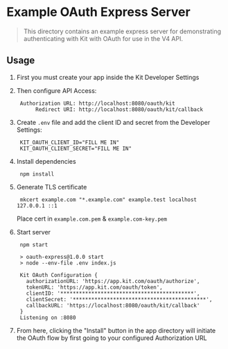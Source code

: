 # Example OAuth Express Server

> This directory contains an example express server for demonstrating authenticating with Kit with OAuth for use in the V4 API.

## Usage

1. First you must create your app inside the Kit Developer Settings

2. Then configure API Access:

        Authorization URL: http://localhost:8080/oauth/kit
             Redirect URI: http://localhost:8080/oauth/kit/callback

3. Create `.env` file and add the client ID and secret from the Developer Settings:

        KIT_OAUTH_CLIENT_ID="FILL ME IN"
        KIT_OAUTH_CLIENT_SECRET="FILL ME IN"

4. Install dependencies

        npm install

5. Generate TLS certificate

        mkcert example.com "*.example.com" example.test localhost 127.0.0.1 ::1

    Place cert in `example.com.pem` & `example.com-key.pem`

6. Start server

        npm start

        > oauth-express@1.0.0 start
        > node --env-file .env index.js

        Kit OAuth Configuration {
          authorizationURL: 'https://app.kit.com/oauth/authorize',
          tokenURL: 'https://app.kit.com/oauth/token',
          clientID: '*******************************************',
          clientSecret: '*******************************************',
          callbackURL: 'https://localhost:8080/oauth/kit/callback'
        }
        Listening on :8080

7. From here, clicking the "Install" button in the app directory will initiate the OAuth
   flow by first going to your configured Authorization URL
